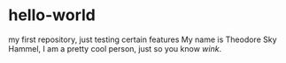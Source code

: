 # hello-world
my first repository, just testing certain features
My name is Theodore Sky Hammel, I am a pretty cool person, just so you know *wink*.
